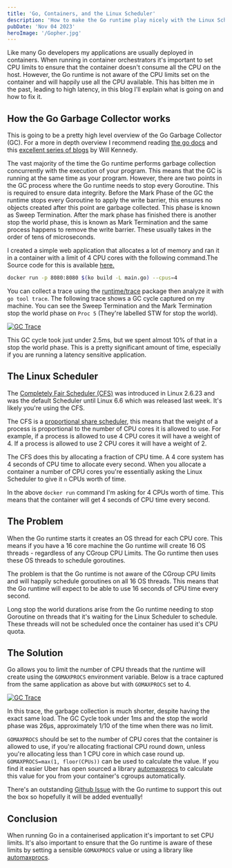 ```yaml
---
title: 'Go, Containers, and the Linux Scheduler'
description: 'How to make the Go runtime play nicely with the Linux Scheduler'
pubDate: 'Nov 04 2023'
heroImage: '/Gopher.jpg'
---
```


Like many Go developers my applications are usually deployed in containers.
When running in container orchestrators it's important to set CPU limits to ensure that the container doesn't consume all the CPU on the host.
However, the Go runtime is not aware of the CPU limits set on the container and will happily use all the CPU available.
This has bitten me in the past, leading to high latency, in this blog I'll explain what is going on and how to fix it.

## How the Go Garbage Collector works

This is going to be a pretty high level overview of the Go Garbage Collector (GC).
For a more in depth overview I recommend reading [the go docs](https://tip.golang.org/doc/gc-guide)
and this [excellent series of blogs](https://www.ardanlabs.com/blog/2018/12/garbage-collection-in-go-part1-semantics.html)
by Will Kennedy.

The vast majority of the time the Go runtime performs garbage collection concurrently with the execution of your program.
This means that the GC is running at the same time as your program. However, there are two points in the GC process where the Go runtime needs to stop every Goroutine.
This is required to ensure data integrity. Before the Mark Phase of the GC the runtime stops every Goroutine to apply the write barrier, this ensures no objects created after this point are garbage collected. This phase is known as Sweep Termination.
After the mark phase has finished there is another stop the world phase, this is known as Mark Termination and the same process happens to remove the write barrier. These usually takes in the order of tens of microseconds.

I created a simple web application that allocates a lot of memory and ran it in a container with a limit of 4 CPU cores with the following command.The Source code for this is available [here.](https://github.com/RiverPhillips/go-cfs-blog)

```bash
docker run -p 8080:8080 $(ko build -L main.go) --cpus=4
```

You can collect a trace using the [runtime/trace](https://golang.org/pkg/runtime/trace/) package then analyze it with `go tool trace`. The following trace shows a GC cycle captured on my machine. You can see the Sweep Termination and the Mark Termination stop the world phase on `Proc 5` (They're labelled STW for stop the world).

[![GC Trace](/gc_trace.jpg)](/gc_trace.jpg)

This GC cycle took just under 2.5ms, but we spent almost 10% of that in a stop the world phase. This is a pretty significant amount of time, especially if you are running a latency sensitive application.

## The Linux Scheduler

The [Completely Fair Scheduler (CFS)](https://docs.kernel.org/scheduler/sched-design-CFS.html) was introduced in Linux 2.6.23 and was the default Scheduler until Linux 6.6 which was released last week. It's likely you're using the CFS.

The CFS is a [proportional share scheduler](https://en.wikipedia.org/wiki/Proportional_share_scheduling), this means that the weight of a process is proportional to the number of CPU cores it is allowed to use. For example, if a process is allowed to use 4 CPU cores it will have a weight of 4. If a process is allowed to use 2 CPU cores it will have a weight of 2.

The CFS does this by allocating a fraction of CPU time. A 4 core system has 4 seconds of CPU time to allocate every second. When you allocate a container a number of CPU cores you're essentially asking the Linux Scheduler to give it `n` CPUs worth of time.

In the above `docker run` command I'm asking for 4 CPUs worth of time. This means that the container will get 4 seconds of CPU time every second.

## The Problem

When the Go runtime starts it creates an OS thread for each CPU core. This means if you have a 16 core machine the Go runtime will create 16 OS threads - regardless of any CGroup CPU Limits. The Go runtime then uses these OS threads to schedule goroutines.

The problem is that the Go runtime is not aware of the CGroup CPU limits and will happily schedule goroutines on all 16 OS threads. This means that the Go runtime will expect to be able to use 16 seconds of CPU time every second.

Long stop the world durations arise from the Go runtime needing to stop Goroutine on threads that it's waiting for the Linux Scheduler to schedule. These threads will not be scheduled once the container has used it's CPU quota.

## The Solution

Go allows you to limit the number of CPU threads that the runtime will create using the `GOMAXPROCS` environment variable. Below is a trace captured from the same application as above but with `GOMAXPROCS` set to 4.

[![GC Trace](/gc_trace_4.jpg)](/gc_trace_4.jpg)

In this trace, the garbage collection is much shorter, despite having the exact same load. The GC Cycle took under 1ms and the stop the world phase was 26μs, approximately 1/10 of the time when there was no limit.

`GOMAXPROCS` should be set to the number of CPU cores that the container is allowed to use, if you're allocating fractional CPU round down, unless you're allocating less than 1 CPU core in which case round up. `GOMAXPROCS=max(1, floor(CPUs))` can be used to calculate the value.
If you find it easier Uber has open sourced a library [automaxprocs](https://github.com/uber-go/automaxprocs) to calculate this value for you from your container's cgroups automatically.

There's an outstanding [Github Issue](https://github.com/golang/go/issues/33803) with the Go runtime to support this out the box so hopefully it will be added eventually!

## Conclusion

When running Go in a containerised application it's important to set CPU limits. It's also important to ensure that the Go runtime is aware of these limits by setting a sensible `GOMAXPROCS` value or using a library like [automaxprocs](https://github.com/uber-go/automaxprocs).
